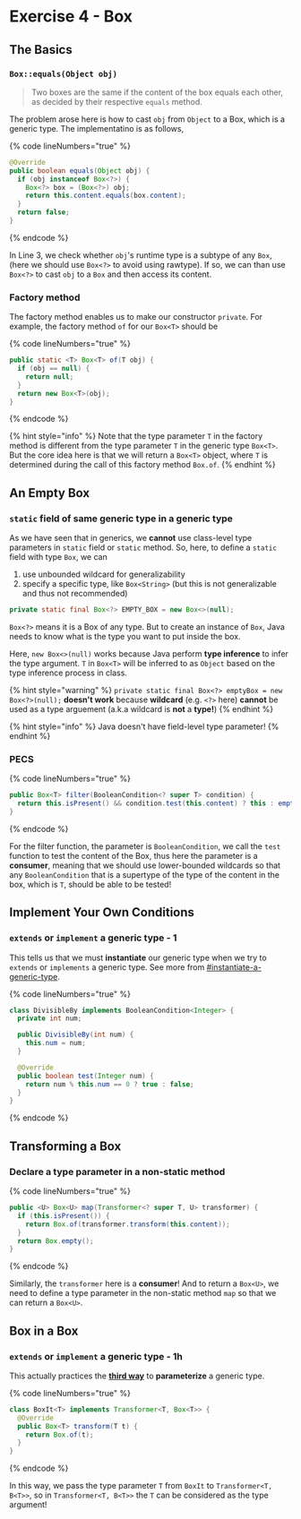 # Exercise 4 - Box

## The Basics

### `Box::equals(Object obj)`

> Two boxes are the same if the content of the box equals each other, as decided by their respective `equals` method.

The problem arose here is how to cast `obj` from `Object` to a Box, which is a generic type. The implementatino is as follows,

{% code lineNumbers="true" %}
```java
@Override
public boolean equals(Object obj) {
  if (obj instanceof Box<?>) {
    Box<?> box = (Box<?>) obj;
    return this.content.equals(box.content);
  }
  return false;
}
```
{% endcode %}

In Line 3, we check whether `obj`'s runtime type is a subtype of any `Box`, (here we should use `Box<?>` to avoid using rawtype). If so, we can than use `Box<?>` to cast `obj` to a `Box` and then access its content.

### Factory method

The factory method enables us to make our constructor `private`. For example, the factory method `of` for our `Box<T>` should be

{% code lineNumbers="true" %}
```java
public static <T> Box<T> of(T obj) {
  if (obj == null) {
    return null;
  }
  return new Box<T>(obj);
}
```
{% endcode %}

{% hint style="info" %}
Note that the type parameter `T` in the factory method is different from the type parameter `T` in the generic type `Box<T>`. But the core idea here is that we will return a `Box<T>` object, where `T` is determined during the call of this factory method `Box.of`.
{% endhint %}

## An Empty Box

### `static` field of same generic type in a generic type

As we have seen that in generics, we **cannot** use class-level type parameters in `static` field or `static` method. So, here, to define a `static` field with type `Box`, we can

1. use unbounded wildcard for generalizability
2. specify a specific type, like `Box<String>` (but this is not generalizable and thus not recommended)

```java
private static final Box<?> EMPTY_BOX = new Box<>(null);
```

`Box<?>` means it is a Box of any type. But to create an instance of `Box`, Java needs to know what is the type you want to put inside the box.&#x20;

Here, `new Box<>(null)` works because Java perform **type inference** to infer the type argument. `T` in `Box<T>` will be inferred to as `Object` based on the type inference process in class.

{% hint style="warning" %}
`private static final Box<?> emptyBox = new Box<?>(null);` **doesn't work** because **wildcard** (e.g. `<?>` here) **cannot** be used as a type arguement (a.k.a wildcard is **not** a **type!**)
{% endhint %}

{% hint style="info" %}
Java doesn't have field-level type parameter!
{% endhint %}

### PECS

{% code lineNumbers="true" %}
```java
public Box<T> filter(BooleanCondition<? super T> condition) {
  return this.isPresent() && condition.test(this.content) ? this : empty();
}
```
{% endcode %}

For the filter function, the parameter is `BooleanCondition`, we call the `test` function to test the content of the Box, thus here the parameter is a **consumer**, meaning that we should use lower-bounded wildcards so that any `BooleanCondition` that is a supertype of the type of the content in the box, which is `T`, should be able to be tested!

## Implement Your Own Conditions <a href="#implement-your-own-conditions" id="implement-your-own-conditions"></a>

### `extends` or `implement` a generic type - 1

This tells us that we must **instantiate** our generic type when we try to `extends` or `implements` a generic type. See more from [#instantiate-a-generic-type](../lecture/lec-05-generics/#instantiate-a-generic-type "mention").

{% code lineNumbers="true" %}
```java
class DivisibleBy implements BooleanCondition<Integer> {
  private int num;

  public DivisibleBy(int num) {
    this.num = num;
  }

  @Override
  public boolean test(Integer num) {
    return num % this.num == 0 ? true : false;
  }
}
```
{% endcode %}

## Transforming a Box <a href="#transforming-a-box" id="transforming-a-box"></a>

### Declare a type parameter in a non-static method

{% code lineNumbers="true" %}
```java
public <U> Box<U> map(Transformer<? super T, U> transformer) {
  if (this.isPresent()) {
    return Box.of(transformer.transform(this.content));
  }
  return Box.empty();
}
```
{% endcode %}

Similarly, the `transformer` here is a **consumer**! And to return a `Box<U>`, we need to define a type parameter in the non-static method `map` so that we can return a `Box<U>`.

## Box in a Box

### `extends` or `implement` a generic type - 1h

This actually practices the [**third way**](../lecture/lec-05-generics/#instantiate-a-generic-type) to **parameterize** a generic type.

{% code lineNumbers="true" %}
```java
class BoxIt<T> implements Transformer<T, Box<T>> {
  @Override
  public Box<T> transform(T t) {
    return Box.of(t);
  }
}
```
{% endcode %}

In this way, we pass the type parameter `T` from `BoxIt` to `Transformer<T, B<T>>`, so in `Transformer<T, B<T>>` the `T` can be considered as the type argument!
